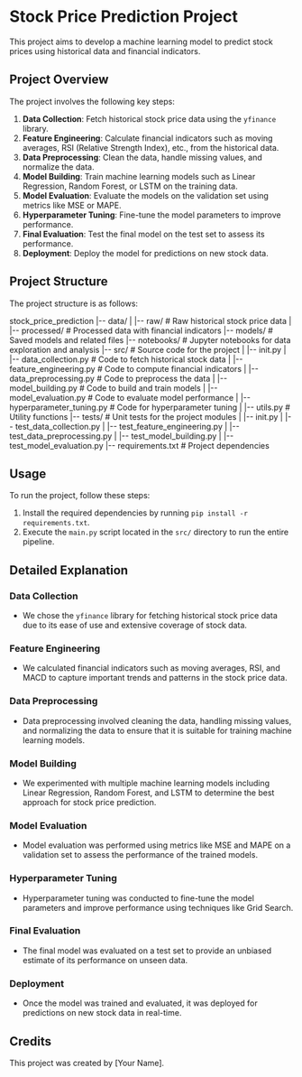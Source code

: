 # Stock Price Prediction Project

This project aims to develop a machine learning model to predict stock prices using historical data and financial indicators.

## Project Overview

The project involves the following key steps:

1. **Data Collection**: Fetch historical stock price data using the `yfinance` library.
2. **Feature Engineering**: Calculate financial indicators such as moving averages, RSI (Relative Strength Index), etc., from the historical data.
3. **Data Preprocessing**: Clean the data, handle missing values, and normalize the data.
4. **Model Building**: Train machine learning models such as Linear Regression, Random Forest, or LSTM on the training data.
5. **Model Evaluation**: Evaluate the models on the validation set using metrics like MSE or MAPE.
6. **Hyperparameter Tuning**: Fine-tune the model parameters to improve performance.
7. **Final Evaluation**: Test the final model on the test set to assess its performance.
8. **Deployment**: Deploy the model for predictions on new stock data.

## Project Structure

The project structure is as follows:

stock_price_prediction
|-- data/
| |-- raw/ # Raw historical stock price data
| |-- processed/ # Processed data with financial indicators
|-- models/ # Saved models and related files
|-- notebooks/ # Jupyter notebooks for data exploration and analysis
|-- src/ # Source code for the project
| |-- init.py
| |-- data_collection.py # Code to fetch historical stock data
| |-- feature_engineering.py # Code to compute financial indicators
| |-- data_preprocessing.py # Code to preprocess the data
| |-- model_building.py # Code to build and train models
| |-- model_evaluation.py # Code to evaluate model performance
| |-- hyperparameter_tuning.py # Code for hyperparameter tuning
| |-- utils.py # Utility functions
|-- tests/ # Unit tests for the project modules
| |-- init.py
| |-- test_data_collection.py
| |-- test_feature_engineering.py
| |-- test_data_preprocessing.py
| |-- test_model_building.py
| |-- test_model_evaluation.py
|-- requirements.txt # Project dependencies

## Usage

To run the project, follow these steps:

1. Install the required dependencies by running `pip install -r requirements.txt`.
2. Execute the `main.py` script located in the `src/` directory to run the entire pipeline.

## Detailed Explanation

### Data Collection
- We chose the `yfinance` library for fetching historical stock price data due to its ease of use and extensive coverage of stock data.

### Feature Engineering
- We calculated financial indicators such as moving averages, RSI, and MACD to capture important trends and patterns in the stock price data.

### Data Preprocessing
- Data preprocessing involved cleaning the data, handling missing values, and normalizing the data to ensure that it is suitable for training machine learning models.

### Model Building
- We experimented with multiple machine learning models including Linear Regression, Random Forest, and LSTM to determine the best approach for stock price prediction.

### Model Evaluation
- Model evaluation was performed using metrics like MSE and MAPE on a validation set to assess the performance of the trained models.

### Hyperparameter Tuning
- Hyperparameter tuning was conducted to fine-tune the model parameters and improve performance using techniques like Grid Search.

### Final Evaluation
- The final model was evaluated on a test set to provide an unbiased estimate of its performance on unseen data.

### Deployment
- Once the model was trained and evaluated, it was deployed for predictions on new stock data in real-time.

## Credits

This project was created by [Your Name].